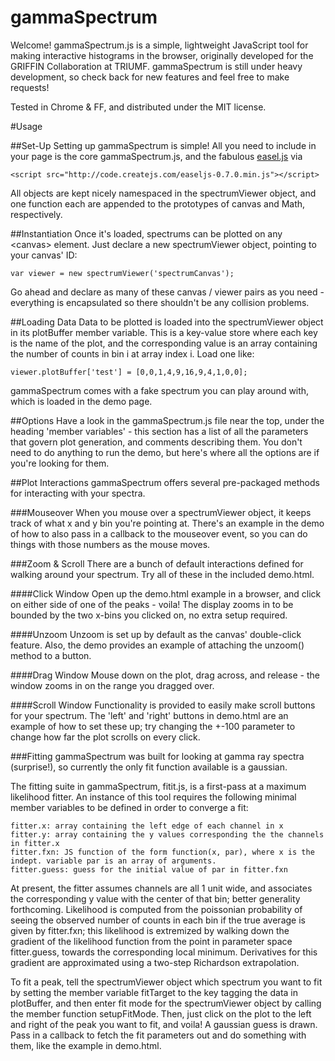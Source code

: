 gammaSpectrum
=============

Welcome!  gammaSpectrum.js is a simple, lightweight JavaScript tool for making interactive histograms in the browser, originally developed for the GRIFFIN Collaboration at TRIUMF.  gammaSpectrum is still under heavy development, so check back for new features and feel free to make requests!

Tested in Chrome & FF, and distributed under the MIT license.

#Usage

##Set-Up
Setting up gammaSpectrum is simple!  All you need to include in your page is the core gammaSpectrum.js, and the fabulous [easel.js](http://www.createjs.com/#!/EaselJS) via 

    <script src="http://code.createjs.com/easeljs-0.7.0.min.js"></script>
    
All objects are kept nicely namespaced in the spectrumViewer object, and one function each are appended to the prototypes of canvas and Math, respectively.

##Instantiation
Once it's loaded, spectrums can be plotted on any \<canvas\> element.  Just declare a new spectrumViewer object, pointing to your canvas' ID:

    var viewer = new spectrumViewer('spectrumCanvas');
    
Go ahead and declare as many of these canvas / viewer pairs as you need - everything is encapsulated so there shouldn't be any collision problems.

##Loading Data
Data to be plotted is loaded into the spectrumViewer object in its plotBuffer member variable.  This is a key-value store where each key is the name of the plot, and the corresponding value is an array containing the number of counts in bin i at array index i.  Load one like:

    viewer.plotBuffer['test'] = [0,0,1,4,9,16,9,4,1,0,0];
    
gammaSpectrum comes with a fake spectrum you can play around with, which is loaded in the demo page.

##Options
Have a look in the gammaSpectrum.js file near the top, under the heading 'member variables' - this section has a list of all the parameters that govern plot generation, and comments describing them.  You don't need to do anything to run the demo, but here's where all the options are if you're looking for them.

##Plot Interactions
gammaSpectrum offers several pre-packaged methods for interacting with your spectra.

###Mouseover
When you mouse over a spectrumViewer object, it keeps track of what x and y bin you're pointing at.  There's an example in the demo of how to also pass in a callback to the mouseover event, so you can do things with those numbers as the mouse moves.

###Zoom & Scroll
There are a bunch of default interactions defined for walking around your spectrum.  Try all of these in the included demo.html.

####Click Window
Open up the demo.html example in a browser, and click on either side of one of the peaks - voila!  The display zooms in to be bounded by the two x-bins you clicked on, no extra setup required.

####Unzoom
Unzoom is set up by default as the canvas' double-click feature.  Also, the demo provides an example of attaching the unzoom() method to a button. 

####Drag Window
Mouse down on the plot, drag across, and release - the window zooms in on the range you dragged over.

####Scroll Window
Functionality is provided to easily make scroll buttons for your spectrum.  The 'left' and 'right' buttons in demo.html are an example of how to set these up; try changing the +-100 parameter to change how far the plot scrolls on every click.

###Fitting
gammaSpectrum was built for looking at gamma ray spectra (surprise!), so currently the only fit function available is a gaussian.  

The fitting suite in gammaSpectrum, fitit.js, is a first-pass at a maximum likelihood fitter.  An instance of this tool requires the following minimal member variables to be defined in order to converge a fit:

    fitter.x: array containing the left edge of each channel in x
    fitter.y: array containing the y values corresponding the the channels in fitter.x
    fitter.fxn: JS function of the form function(x, par), where x is the indept. variable par is an array of arguments. 
    fitter.guess: guess for the initial value of par in fitter.fxn
    
At present, the fitter assumes channels are all 1 unit wide, and associates the corresponding y value with the center of that bin; better generality forthcoming.  Likelihood is computed from the poissonian probability of seeing the observed number of counts in each bin if the true average is given by fitter.fxn; this likelihood is extremized by walking down the gradient of the likelihood function from the point in parameter space fitter.guess, towards the corresponding local minimum.  Derivatives for this gradient are approximated using a two-step Richardson extrapolation.
    
To fit a peak, tell the spectrumViewer object which spectrum you want to fit by setting the member variable fitTarget to the key tagging the data in plotBuffer, and then enter fit mode for the spectrumViewer object by calling the member function setupFitMode.  Then, just click on the plot to the left and right of the peak you want to fit, and voila!  A gaussian guess is drawn.  Pass in a callback to fetch the fit parameters out and do something with them, like the example in demo.html.
